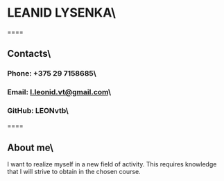 # **LEANID LYSENKA**\
====

## **Contacts**\
### **Phone:** +375 29 7158685\
### **Email:** l.leonid.vt@gmail.com\
### **GitHub:** LEONvtb\
====

## **About me**\
I want to realize myself in a new field of activity. This requires knowledge that I will strive to obtain in the chosen course.
